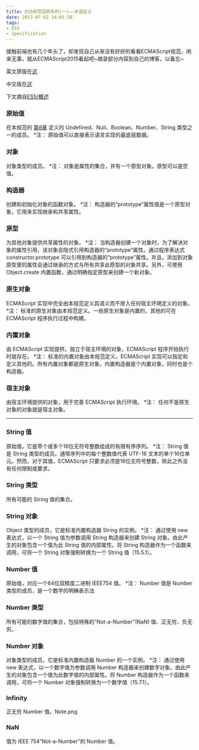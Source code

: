```yaml
---
title: ES5规范回顾系列(一)——术语定义
date: 2017-07-02 14:01:58
tags:
- ES5
- Specification
---
```


接触前端也有几个年头了，却发现自己从来没有好好的看看ECMAScript规范，闲来无事，就从ECMAScript2015看起吧\~摘录部分内容到自己的博客，以备忘\~

英文原版在[这](http://www.ecma-international.org/ecma-262/6.0/)

中文版在[这](https://www.w3.org/html/ig/zh/wiki/ES5)

下文摘自[ES5/概述](https://www.w3.org/html/ig/zh/wiki/ES5/overview)

### 原始值

在本规范的 [第8章](https://www.w3.org/html/ig/zh/wiki/ES5/types) 定义的 Undefined、Null、Boolean、Number、String 类型之一的成员。
*注： 原始值可以直接表示语言实现的最底层数据。

### 对象

对象类型的成员。
*注： 对象是属性的集合，并有一个原型对象。原型可以是空值。

### 构造器

创建和初始化对象的函数对象。
*注： 构造器的“prototype”属性值是一个原型对象，它用来实现继承和共享属性。

### 原型

为其他对象提供共享属性的对象。 
*注： 当构造器创建一个对象时，为了解决对象的属性引用，该对象会隐式引用构造器的“prototype”属性。通过程序表达式 constructor.prototype 可以引用到构造器的“prototype”属性。并且，添加到对象原型里的属性会通过继承的方式与所有共享此原型的对象共享。另外，可使用 Object.create 内置函数，通过明确指定原型来创建一个新对象。

### 原生对象

ECMAScript 实现中完全由本规范定义其语义而不掺入任何宿主环境定义的对象。
*注： 标准的原生对象由本规范定义。一些原生对象是内置的，其他的可在 ECMAScript 程序执行过程中构建。
 
### 内置对象
 
由 ECMAScript 实现提供，独立于宿主环境的对象，ECMAScript 程序开始执行时就存在。
*注： 标准的内置对象由本规范定义，ECMAScript 实现可以指定和定义其他的。所有内置对象都是原生对象。内置构造器是个内置对象，同时也是个构造器。
 
### 宿主对象

 由宿主环境提供的对象，用于完善 ECMAScript 执行环境。 
 *注： 任何不是原生对象的对象就是宿主对象。

----------

### String 值

原始值，它是零个或多个16位无符号整数组成的有限有序序列。
*注： String 值是 String 类型的成员。通常序列中的每个整数值代表 UTF-16 文本的单个16位单元。然而，对于其值，ECMAScript 只要求必须是16位无符号整数，除此之外没有任何限制或要求。

### String 类型

所有可能的 String 值的集合。

### String 对象

Object 类型的成员，它是标准内置构造器 String 的实例。
*注： 通过使用 new 表达式，以一个 String 值为参数调用 String 构造器来创建 String 对象。由此产生的对象包含一个值为此 String 值的内部属性。将 String 构造器作为一个函数来调用，可将一个 String 对象强制转换为一个 String 值（15.5.1）。

### Number 值

原始值，对应一个64位双精度二进制 IEEE754 值。
*注： Number 值是 Number 类型的成员，是一个数字的明确表示法

### Number 类型

所有可能的数字值的集合，包括特殊的“Not-a-Number”(NaN) 值、正无穷、负无穷。

### Number 对象

对象类型的成员，它是标准内置构造器 Number 的一个实例。
*注： 通过使用 new 表达式，以一个数字值为参数调用 Number 构造器来创建数字对象。由此产生的对象包含一个值为此数字值的内部属性。将 Number 构造器作为一个函数来调用，可将一个 Number 对象强制转换为一个数字值（15.7.1）。

### Infinity

正无穷 Number 值。Note.png

### NaN

值为 IEEE 754“Not-a-Number”的 Number 值。